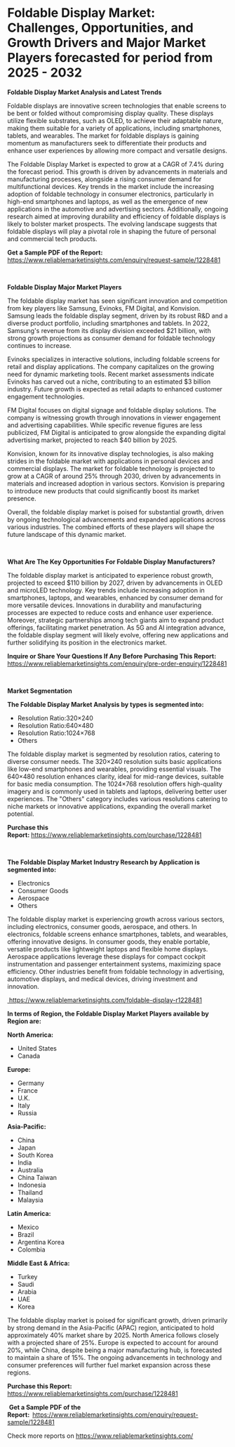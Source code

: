 <p><h1>Foldable Display Market: Challenges, Opportunities, and Growth Drivers and Major Market Players forecasted for period from 2025 - 2032</h1></p><p><strong>Foldable Display Market Analysis and Latest Trends</strong></p>
<p><p>Foldable displays are innovative screen technologies that enable screens to be bent or folded without compromising display quality. These displays utilize flexible substrates, such as OLED, to achieve their adaptable nature, making them suitable for a variety of applications, including smartphones, tablets, and wearables. The market for foldable displays is gaining momentum as manufacturers seek to differentiate their products and enhance user experiences by allowing more compact and versatile designs.</p><p>The Foldable Display Market is expected to grow at a CAGR of 7.4% during the forecast period. This growth is driven by advancements in materials and manufacturing processes, alongside a rising consumer demand for multifunctional devices. Key trends in the market include the increasing adoption of foldable technology in consumer electronics, particularly in high-end smartphones and laptops, as well as the emergence of new applications in the automotive and advertising sectors. Additionally, ongoing research aimed at improving durability and efficiency of foldable displays is likely to bolster market prospects. The evolving landscape suggests that foldable displays will play a pivotal role in shaping the future of personal and commercial tech products.</p></p>
<p><strong>Get a Sample PDF of the Report:&nbsp;</strong> <a href="https://www.reliablemarketinsights.com/enquiry/request-sample/1228481?utm_campaign=3204&utm_medium=2&utm_source=Github&utm_content=ia&utm_term=06042025&utm_id=foldable-display">https://www.reliablemarketinsights.com/enquiry/request-sample/1228481</a></p>
<p>&nbsp;</p>
<p><strong>Foldable Display Major Market Players</strong></p>
<p><p>The foldable display market has seen significant innovation and competition from key players like Samsung, Evinoks, FM Digital, and Konvision. Samsung leads the foldable display segment, driven by its robust R&D and a diverse product portfolio, including smartphones and tablets. In 2022, Samsung's revenue from its display division exceeded $21 billion, with strong growth projections as consumer demand for foldable technology continues to increase.</p><p>Evinoks specializes in interactive solutions, including foldable screens for retail and display applications. The company capitalizes on the growing need for dynamic marketing tools. Recent market assessments indicate Evinoks has carved out a niche, contributing to an estimated $3 billion industry. Future growth is expected as retail adapts to enhanced customer engagement technologies.</p><p>FM Digital focuses on digital signage and foldable display solutions. The company is witnessing growth through innovations in viewer engagement and advertising capabilities. While specific revenue figures are less publicized, FM Digital is anticipated to grow alongside the expanding digital advertising market, projected to reach $40 billion by 2025.</p><p>Konvision, known for its innovative display technologies, is also making strides in the foldable market with applications in personal devices and commercial displays. The market for foldable technology is projected to grow at a CAGR of around 25% through 2030, driven by advancements in materials and increased adoption in various sectors. Konvision is preparing to introduce new products that could significantly boost its market presence.</p><p>Overall, the foldable display market is poised for substantial growth, driven by ongoing technological advancements and expanded applications across various industries. The combined efforts of these players will shape the future landscape of this dynamic market.</p></p>
<p>&nbsp;</p>
<p><strong>What Are The Key Opportunities For Foldable Display Manufacturers?</strong></p>
<p><p>The foldable display market is anticipated to experience robust growth, projected to exceed $110 billion by 2027, driven by advancements in OLED and microLED technology. Key trends include increasing adoption in smartphones, laptops, and wearables, enhanced by consumer demand for more versatile devices. Innovations in durability and manufacturing processes are expected to reduce costs and enhance user experience. Moreover, strategic partnerships among tech giants aim to expand product offerings, facilitating market penetration. As 5G and AI integration advance, the foldable display segment will likely evolve, offering new applications and further solidifying its position in the electronics market.</p></p>
<p><strong>Inquire or Share Your Questions If Any Before Purchasing This Report:</strong> <a href="https://www.reliablemarketinsights.com/enquiry/pre-order-enquiry/1228481?utm_campaign=3204&utm_medium=2&utm_source=Github&utm_content=ia&utm_term=06042025&utm_id=foldable-display">https://www.reliablemarketinsights.com/enquiry/pre-order-enquiry/1228481</a></p>
<p>&nbsp;</p>
<p><strong>Market Segmentation</strong></p>
<p><strong>The Foldable Display Market Analysis by types is segmented into:</strong></p>
<p><ul><li>Resolution Ratio:320×240</li><li>Resolution Ratio:640×480</li><li>Resolution Ratio:1024×768</li><li>Others</li></ul></p>
<p><p>The foldable display market is segmented by resolution ratios, catering to diverse consumer needs. The 320×240 resolution suits basic applications like low-end smartphones and wearables, providing essential visuals. The 640×480 resolution enhances clarity, ideal for mid-range devices, suitable for basic media consumption. The 1024×768 resolution offers high-quality imagery and is commonly used in tablets and laptops, delivering better user experiences. The "Others" category includes various resolutions catering to niche markets or innovative applications, expanding the overall market potential.</p></p>
<p><strong>Purchase this Report:&nbsp;</strong><a href="https://www.reliablemarketinsights.com/purchase/1228481?utm_campaign=3204&utm_medium=2&utm_source=Github&utm_content=ia&utm_term=06042025&utm_id=foldable-display">https://www.reliablemarketinsights.com/purchase/1228481</a></p>
<p>&nbsp;</p>
<p><strong>The Foldable Display Market Industry Research by Application is segmented into:</strong></p>
<p><ul><li>Electronics</li><li>Consumer Goods</li><li>Aerospace</li><li>Others</li></ul></p>
<p><p>The foldable display market is experiencing growth across various sectors, including electronics, consumer goods, aerospace, and others. In electronics, foldable screens enhance smartphones, tablets, and wearables, offering innovative designs. In consumer goods, they enable portable, versatile products like lightweight laptops and flexible home displays. Aerospace applications leverage these displays for compact cockpit instrumentation and passenger entertainment systems, maximizing space efficiency. Other industries benefit from foldable technology in advertising, automotive displays, and medical devices, driving investment and innovation.</p></p>
<p><a href="https://www.reliablemarketinsights.com/foldable-display-r1228481?utm_campaign=3204&utm_medium=2&utm_source=Github&utm_content=ia&utm_term=06042025&utm_id=foldable-display">&nbsp;https://www.reliablemarketinsights.com/foldable-display-r1228481</a></p>
<p><strong>In terms of Region, the Foldable Display Market Players available by Region are:</strong></p>
<p>
    <p> <strong> North America: </strong>
        <ul>
            <li>United States</li>
            <li>Canada</li>
        </ul>
        </p> 
    <p> <strong> Europe: </strong>
        <ul>
            <li>Germany</li>
            <li>France</li>
            <li>U.K.</li>
            <li>Italy</li>
            <li>Russia</li>
        </ul>
        </p> 
    <p> <strong> Asia-Pacific: </strong>
        <ul>
            <li>China</li>
            <li>Japan</li>
            <li>South Korea</li>
            <li>India</li>
            <li>Australia</li>
            <li>China Taiwan</li>
            <li>Indonesia</li>
            <li>Thailand</li>
            <li>Malaysia</li>
        </ul>
        </p> 
    <p> <strong> Latin America: </strong>
        <ul>
            <li>Mexico</li>
            <li>Brazil</li>
            <li>Argentina Korea</li>
            <li>Colombia</li>
        </ul>
        </p> 
    <p> <strong> Middle East & Africa: </strong>
        <ul>
            <li>Turkey</li>
            <li>Saudi</li>
            <li>Arabia</li>
            <li>UAE</li>
            <li>Korea</li>
        </ul>
    </p>
    </p>
<p><p>The foldable display market is poised for significant growth, driven primarily by strong demand in the Asia-Pacific (APAC) region, anticipated to hold approximately 40% market share by 2025. North America follows closely with a projected share of 25%. Europe is expected to account for around 20%, while China, despite being a major manufacturing hub, is forecasted to maintain a share of 15%. The ongoing advancements in technology and consumer preferences will further fuel market expansion across these regions.</p></p>
<p><strong>Purchase this Report: </strong><a href="https://www.reliablemarketinsights.com/purchase/1228481?utm_campaign=3204&utm_medium=2&utm_source=Github&utm_content=ia&utm_term=06042025&utm_id=foldable-display">https://www.reliablemarketinsights.com/purchase/1228481</a></p>
<p>&nbsp;<strong>Get a Sample PDF of the Report:&nbsp;&nbsp;</strong><a href="https://www.reliablemarketinsights.com/enquiry/request-sample/1228481?utm_campaign=3204&utm_medium=2&utm_source=Github&utm_content=ia&utm_term=06042025&utm_id=foldable-display">https://www.reliablemarketinsights.com/enquiry/request-sample/1228481</a></p>
<p><strong></strong></p>
<p>Check more reports on <a href="https://www.reliablemarketinsights.com/?utm_campaign=3204&utm_medium=2&utm_source=Github&utm_content=ia&utm_term=06042025&utm_id=foldable-display">https://www.reliablemarketinsights.com/</a></p>